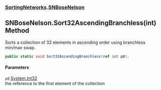### [SortingNetworks](./SortingNetworks.md 'SortingNetworks').[SNBoseNelson](./SortingNetworks-SNBoseNelson.md 'SortingNetworks.SNBoseNelson')
## SNBoseNelson.Sort32AscendingBranchless(int) Method
Sorts a collection of 32 elements in ascending order using branchless min/max swap.  
```csharp
public static void Sort32AscendingBranchless(ref int p0);
```
#### Parameters
<a name='SortingNetworks-SNBoseNelson-Sort32AscendingBranchless(int)-p0'></a>
`p0` [System.Int32](https://docs.microsoft.com/en-us/dotnet/api/System.Int32 'System.Int32')  
the reference to the first element of the collection  
  
